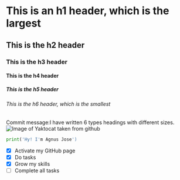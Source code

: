# This is an h1 header, which is the largest
## This is the h2 header
### This is the h3 header
#### This is the h4 header
##### This is the h5 header
###### This is the h6 header, which is the smallest
Commit message:I have written 6 types headings with different sizes.
![Image of Yaktocat taken from github](https://octodex.github.com/images/yaktocat.png)
``` python
print('Hy! I'm Agnus Jose')
```
- [x] Activate my GitHub page
- [x] Do tasks
- [x] Grow my skills
- [ ] Complete all tasks
